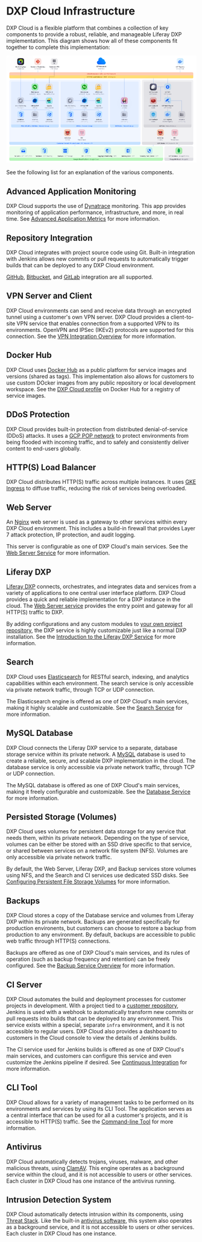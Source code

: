 # DXP Cloud Infrastructure

DXP Cloud is a flexible platform that combines a collection of key components to provide a robust, reliable, and manageable Liferay DXP implementation. This diagram shows how all of these components fit together to complete this implementation:

![All of the key services and components integrated with DXP Cloud are shown with their connections here.](./dxp-cloud-infrastructure/images/01.png)

See the following list for an explanation of the various components.

## Advanced Application Monitoring

DXP Cloud supports the use of [Dynatrace](https://www.dynatrace.com/) monitoring. This app provides monitoring of application performance, infrastructure, and more, in real time. See [Advanced Application Metrics](../manage-and-optimize/application-metrics.md#advanced-application-metrics-production-only) for more information.

## Repository Integration

DXP Cloud integrates with project source code using Git. Built-in integration with Jenkins allows new commits or pull requests to automatically trigger builds that can be deployed to any DXP Cloud environment.

[GitHub](../getting-started/configuring-your-github-repository.md), [Bitbucket](../getting-started/configuring-your-bitbucket-repository.md), and [GitLab](../getting-started/configuring-your-gitlab-repository.md) integration are all supported.

## VPN Server and Client

DXP Cloud environments can send and receive data through an encrypted tunnel using a customer's own VPN server. DXP Cloud provides a client-to-site VPN service that enables connection from a supported VPN to its environments. OpenVPN and IPSec (IKEv2) protocols are supported for this connection. See the [VPN Integration Overview](../infrastructure-and-operations/networking/vpn-integration-overview.md) for more information.

## Docker Hub

DXP Cloud uses [Docker Hub](https://hub.docker.com/) as a public platform for service images and versions (shared as tags). This implementation also allows for customers to use custom DOcker images from any public repository or local development workspace. See the [DXP Cloud profile](https://hub.docker.com/u/liferaycloud) on Docker Hub for a registry of service images.

## DDoS Protection

DXP Cloud provides built-in protection from distributed denial-of-service (DDoS) attacks. It uses a [GCP POP network](https://peering.google.com/#/infrastructure) to protect environments from being flooded with incoming traffic, and to safely and consistently deliver content to end-users globally.

## HTTP(S) Load Balancer

DXP Cloud distributes HTTP(S) traffic across multiple instances. It uses [GKE Ingress](https://cloud.google.com/kubernetes-engine) to diffuse traffic, reducing the risk of services being overloaded.

## Web Server

An [Nginx](https://www.nginx.com/) web server is used as a gateway to other services within every DXP Cloud environment. This includes a build-in firewall that provides Layer 7 attack protection, IP protection, and audit logging.

This server is configurable as one of DXP Cloud's main services. See the [Web Server Service](https://learn.liferay.com/dxp-cloud/latest/en/platform-services/web-server-service.html) for more information.

## Liferay DXP

[Liferay DXP](https://www.liferay.com/products/dxp) connects, orchestrates, and integrates data and services from a variety of applications to one central user interface platform. DXP Cloud provides a quick and reliable implementation for a DXP instance in the cloud. The [Web Server service](#web-server) provides the entry point and gateway for all HTTP(S) traffic to DXP.

By adding configurations and any custom modules to [your own project repository](#repository-integration), the DXP service is highly customizable just like a normal DXP installation. See the [Introduction to the Liferay DXP Service](../using-the-liferay-dxp-service/introduction-to-the-liferay-dxp-service.md) for more information.

## Search

DXP Cloud uses [Elasticsearch](https://www.elastic.co/elasticsearch/service) for RESTful search, indexing, and analytics capabilities within each environment. The search service is only accessible via private network traffic, through TCP or UDP connection.

The Elasticsearch engine is offered as one of DXP Cloud's main services, making it highly scalable and customizable. See the [Search Service](../platform-services/search-service.md) for more information.

## MySQL Database

DXP Cloud connects the Liferay DXP service to a separate, database storage service within its private network. A [MySQL](https://www.mysql.com/) database is used to create a reliable, secure, and scalable DXP implementation in the cloud. The database service is only accessible via private network traffic, through TCP or UDP connection.

The MySQL database is offered as one of DXP Cloud's main services, making it freely configurable and customizable. See the [Database Service](../platform-services/database-service/database-service.md) for more information.

## Persisted Storage (Volumes)

DXP Cloud uses volumes for persistent data storage for any service that needs them, within its private network. Depending on the type of service, volumes can be either be stored with an SSD drive specific to that service, or shared between services on a network file system (NFS). Volumes are only accessible via private network traffic.

By default, the Web Server, Liferay DXP, and Backup services store volumes using NFS, and the Search and CI services use dedicated SSD disks. See [Configuring Persistent File Storage Volumes](../build-and-deploy/configuring-persistent-file-storage-volumes.md) for more information.

## Backups

DXP Cloud stores a copy of the Database service and volumes from Liferay DXP within its private network. Backups are generated specifically for production environents, but customers can choose to restore a backup from production to any environment. By default, backups are accessible to public web traffic through HTTP(S) connections.

Backups are offered as one of DXP Cloud's main services, and its rules of operation (such as backup frequency and retention) can be freely configured. See the [Backup Service Overview](../platform-services/backup-service/backup-service-overview.md) for more information.

## CI Server

DXP Cloud automates the build and deployment processes for customer projects in development. With a project tied to a [customer repository](#repository-integration), Jenkins is used with a webhook to automatically transform new commits or pull requests into builds that can be deployed to any environment. This service exists within a special, separate `infra` environment, and it is not accessible to regular users. DXP Cloud also provides a dashboard to customers in the Cloud console to view the details of Jenkins builds.

The CI service used for Jenkins builds is offered as one of DXP Cloud's main services, and customers can configure this service and even customize the Jenkins pipeline if desired. See [Continuous Integration](../platform-services/continuous-integration.md) for more information.

## CLI Tool

DXP Cloud allows for a variety of management tasks to be performed on its environments and services by using its CLI Tool. The application serves as a central interface that can be used for all a customer's projects, and it is accessible to HTTP(S) traffic. See the [Command-line Tool](./command-line-tool.md) for more information.

## Antivirus

DXP Cloud automatically detects trojans, viruses, malware, and other malicious threats, using [ClamAV](https://www.clamav.net/). This engine operates as a background service within the cloud, and it is not accessible to users or other services. Each cluster in DXP Cloud has one instance of the antivirus running.

## Intrusion Detection System

DXP Cloud automatically detects intrusion within its components, using [Threat Stack](https://www.threatstack.com/cloud-security-platform/intrusion-detection). Like the built-in [antivirus software](#antivirus), this system also operates as a background service, and it is not accessible to users or other services. Each cluster in DXP Cloud has one instance.